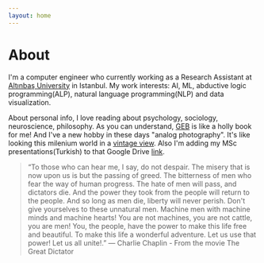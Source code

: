 ```yaml
---
layout: home
---
```

# About

I'm a computer engineer who currently working as a Research Assistant at [Altınbaş University](http://www.altinbas.edu.tr/) in Istanbul.
My work interests: AI, ML, abductive logic programming(ALP), natural language programming(NLP)
and data visualization. 
  
About personal info,
I love reading about psychology, sociology, neuroscience, philosophy.
As you can understand, [GEB](https://en.wikipedia.org/wiki/G%C3%B6del,_Escher,_Bach) is like a holly book for me!
And I've a new hobby in these days "analog photography". It's like looking this milenium world
in a [vintage view](http://www.flickr.com/106092908@N08). Also I'm adding my MSc presentations(Turkish) to that Google Drive [link](https://drive.google.com/drive/folders/0Bx_6kuYBoaAealJhcTVsV3Q4V1E?usp=sharing).
> “To those who can hear me, I say, do not despair.
> The misery that is now upon us is but the passing of greed.
> The bitterness of men who fear the way of human progress.
> The hate of men will pass, and dictators die.
> And the power they took from the people will return to the people.
> And so long as men die, liberty will never perish.
> Don't give yourselves to these unnatural men.
> Machine men with machine minds and machine hearts!
> You are not machines, you are not cattle, you are men!
> You, the people, have the power to make this life free and beautiful.
> To make this life a wonderful adventure.
> Let us use that power!
> Let us all unite!.” 
> ― Charlie Chaplin - From the movie The Great Dictator

